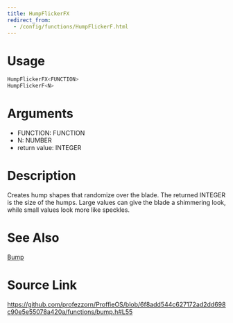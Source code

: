 ```yaml
---
title: HumpFlickerFX
redirect_from:
  - /config/functions/HumpFlickerF.html
---
```


# Usage
```cpp
HumpFlickerFX<FUNCTION>
HumpFlickerF<N>
```

# Arguments
 * FUNCTION: FUNCTION
 * N: NUMBER
 * return value: INTEGER

# Description
Creates hump shapes that randomize over the blade.
The returned INTEGER is the size of the humps.
Large values can give the blade a shimmering look,
while small values look more like speckles.

# See Also
[Bump](/config/functions/Bump.html)

# Source Link
https://github.com/profezzorn/ProffieOS/blob/6f8add544c627172ad2dd698c90e5e55078a420a/functions/bump.h#L55
